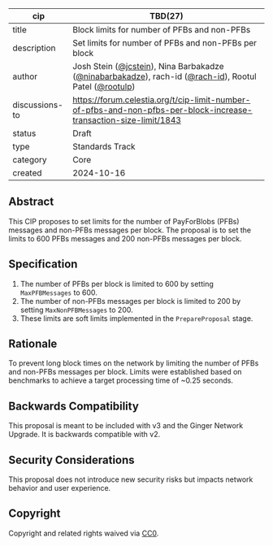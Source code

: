 | cip | TBD(27) |
| - | - |
| title | Block limits for number of PFBs and non-PFBs |
| description | Set limits for number of PFBs and non-PFBs per block |
| author | Josh Stein ([@jcstein](https://github.com/jcstein)), Nina Barbakadze ([@ninabarbakadze](https://github.com/ninabarbakadze)), rach-id ([@rach-id](https://github.com/rach-id)), Rootul Patel ([@rootulp](https://github.com/rootulp)) |
| discussions-to | <https://forum.celestia.org/t/cip-limit-number-of-pfbs-and-non-pfbs-per-block-increase-transaction-size-limit/1843> |
| status | Draft |
| type | Standards Track |
| category | Core |
| created | 2024-10-16 |

## Abstract

This CIP proposes to set limits for the number of PayForBlobs (PFBs) messages and non-PFBs messages per block. The proposal is to set the limits to 600 PFBs messages and 200 non-PFBs messages per block.

## Specification

1. The number of PFBs per block is limited to 600 by setting `MaxPFBMessages` to 600.
2. The number of non-PFBs messages per block is limited to 200 by setting `MaxNonPFBMessages` to 200.
3. These limits are soft limits implemented in the `PrepareProposal` stage.

## Rationale

To prevent long block times on the network by limiting the number of PFBs and non-PFBs messages per block. Limits were established based on benchmarks to achieve a target processing time of ~0.25 seconds.

## Backwards Compatibility

This proposal is meant to be included with v3 and the Ginger Network Upgrade. It is backwards compatible with v2.

## Security Considerations

This proposal does not introduce new security risks but impacts network behavior and user experience.

## Copyright
Copyright and related rights waived via [CC0](https://github.com/celestiaorg/CIPs/blob/main/LICENSE).
